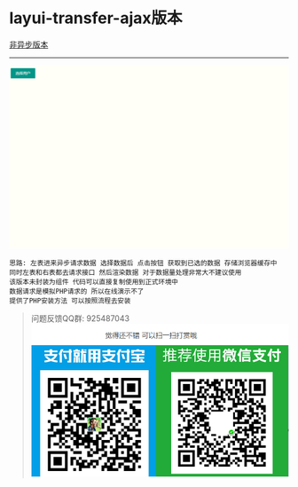 # layui-transfer-ajax版本

[非异步版本](https://github.com/9499574/layui-transfer)

***

![2018-12-15.01.44.37-GIF.gif](https://raw.githubusercontent.com/9499574/markdown/master/img/2018-12-15.01.44.37-GIF.gif)
```
思路: 左表进来异步请求数据 选择数据后 点击按钮 获取到已选的数据 存储浏览器缓存中
同时左表和右表都去请求接口 然后渲染数据 对于数据量处理非常大不建议使用 
该版本未封装为组件 代码可以直接复制使用到正式环境中
数据请求是模拟PHP请求的 所以在线演示不了
提供了PHP安装方法 可以按照流程去安装
```
> 问题反馈QQ群: 925487043
![2018-12-15.02.34.10-ds.png](https://raw.githubusercontent.com/9499574/markdown/master/img/2018-12-15.02.34.10-ds.png)
